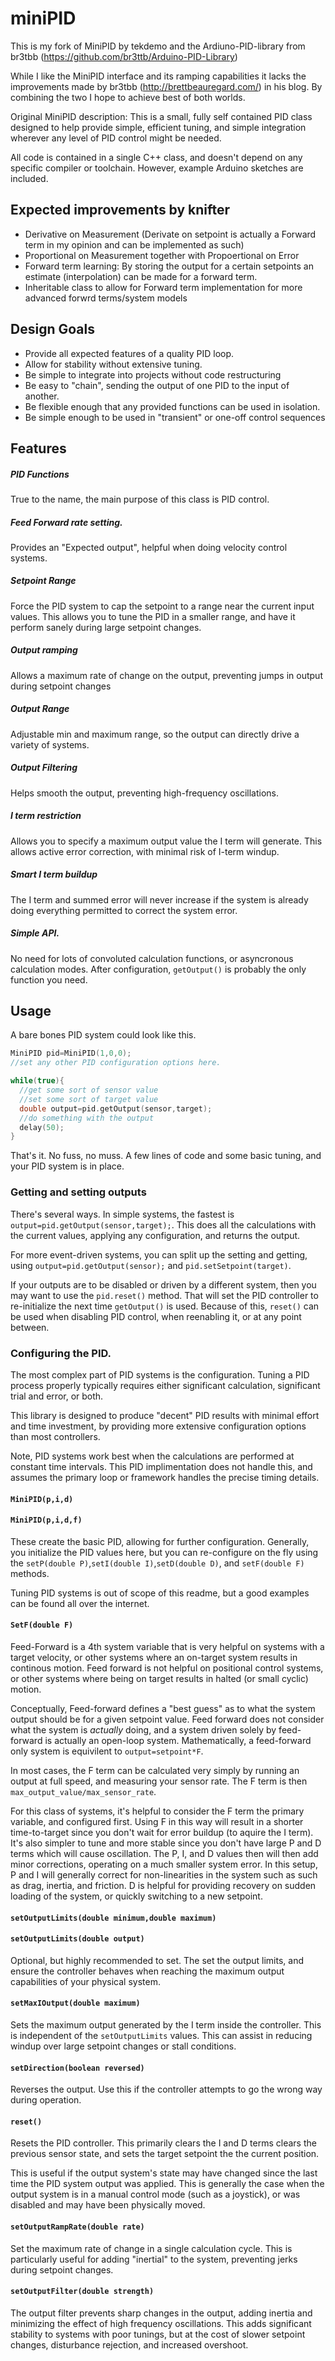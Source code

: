 # miniPID
This is my fork of MiniPID by tekdemo and the Ardiuno-PID-library from br3tbb (https://github.com/br3ttb/Arduino-PID-Library)

While I like the MiniPID interface and its ramping capabilities it lacks the improvements made by br3tbb (http://brettbeauregard.com/) in his blog. By combining the two I hope to achieve best of both worlds. 

Original MiniPID description:
This is a small, fully self contained PID class designed to help provide simple, efficient tuning, and simple integration wherever any level of PID control might be needed. 

All code is contained in a single C++ class, and doesn't depend on any specific compiler or toolchain. However, example Arduino sketches are included.

## Expected improvements by knifter
- Derivative on Measurement (Derivate on setpoint is actually a Forward term in my opinion and can be implemented as such)
- Proportional on Measurement together with Propoertional on Error
- Forward term learning: By storing the output for a certain setpoints an estimate (interpolation) can be made for a forward term.
- Inheritable class to allow for Forward term implementation for more advanced forwrd terms/system models

## Design Goals
- Provide all expected features of a quality PID loop. 
- Allow for stability without extensive tuning. 
- Be simple to integrate into projects without code restructuring
- Be easy to "chain", sending the output of one PID to the input of another. 
- Be flexible enough that any provided functions can be used in isolation. 
- Be simple enough to be used in "transient" or one-off control sequences 

## Features
##### PID Functions
True to the name, the main purpose of this class is PID control.

##### Feed Forward rate setting. 
Provides an "Expected output", helpful when doing velocity control systems. 

##### Setpoint Range
Force the PID system to cap the setpoint to a range near the current input values. This allows you to tune the PID in a smaller range, and have it perform sanely during large setpoint changes. 

##### Output ramping
Allows a maximum rate of change on the output, preventing jumps in output during setpoint changes

##### Output Range
Adjustable min and maximum range, so the output can directly drive a variety of systems. 

##### Output Filtering
Helps smooth the output, preventing high-frequency oscillations.

##### I term restriction
Allows you to specify a maximum output value the I term will generate. This allows active error correction, with minimal risk of I-term windup. 

##### Smart I term buildup
The I term and summed error will never increase if the system is already doing everything permitted to correct the system error. 

##### Simple API. 
No need for lots of convoluted calculation functions, or asyncronous calculation modes. After configuration, `getOutput()` is probably the only function you need. 

## Usage
A bare bones PID system could look like this. 

``` cpp
MiniPID pid=MiniPID(1,0,0);
//set any other PID configuration options here. 

while(true){
  //get some sort of sensor value
  //set some sort of target value
  double output=pid.getOutput(sensor,target);
  //do something with the output
  delay(50);
}
```
That's it. No fuss, no muss. A few lines of code and some basic tuning, and your PID system is in place. 

### Getting and setting outputs
There's several ways. In simple systems, the fastest is  `output=pid.getOutput(sensor,target);`. This does all the calculations with the current values, applying any configuration, and returns the output. 

For more event-driven systems, you can split up the setting and getting, using `output=pid.getOutput(sensor);` and `pid.setSetpoint(target)`.

If your outputs are to be disabled or driven by a different system, then you may want to use the `pid.reset()` method. That will set the PID controller to re-initialize the next time  `getOutput()` is used. Because of this, `reset()` can be used when disabling PID control, when reenabling it, or at any point between.

### Configuring the PID. 
The most complex part of PID systems is the configuration. Tuning a PID process properly typically requires either significant calculation, significant trial and error, or both. 

This library is designed to produce "decent" PID results with minimal effort and time investment, by providing more extensive configuration options than most controllers.

Note, PID systems work best when the calculations are performed at constant time intervals. This PID implimentation does not handle this, and assumes the primary loop or framework handles the precise timing details.

#### `MiniPID(p,i,d)`
#### `MiniPID(p,i,d,f)`

These create the basic PID, allowing for further configuration. Generally, you initialize the PID values here, but you can re-configure on the fly using the `setP(double P)`,`setI(double I)`,`setD(double D)`, and `setF(double F)` methods. 

Tuning PID systems is out of scope of this readme, but a good examples can be found all over the internet. 

#### `SetF(double F)`
Feed-Forward is a 4th system variable that is very helpful on systems with a target velocity, or other systems where an on-target system results in continous motion. Feed forward is not helpful on positional control systems, or other systems where being on target results in halted (or small cyclic) motion.

Conceptually, Feed-forward defines a "best guess" as to what the system output should be for a given setpoint value. Feed forward does not consider what the system is _actually_ doing, and a system driven solely by feed-forward is actually an open-loop system. Mathematically, a feed-forward only system is equivilent to `output=setpoint*F`. 

In most cases, the F term can be calculated very simply by running an output at full speed, and measuring your sensor rate. The F term is then `max_output_value/max_sensor_rate`.

For this class of systems, it's helpful to consider the F term the primary variable, and configured first. Using F in this way will result in a shorter time-to-target since you don't wait for error buildup (to aquire the I term). It's also simpler to tune and more stable since you don't have large P and D terms which will cause oscillation. The P, I, and D  values then will then add minor corrections, operating on a much smaller system error. In this setup, P and I will generally correct for non-linearities in the system such as such as drag, inertia, and friction. D is helpful for providing recovery on sudden loading of the system, or quickly switching to a new setpoint.

#### `setOutputLimits(double minimum,double maximum)`
#### `setOutputLimits(double output)`
Optional, but highly recommended to set. The set the output limits, and ensure the controller behaves when reaching the maximum output capabilities of your physical system. 

#### `setMaxIOutput(double maximum)`
Sets the maximum output generated by the I term inside the controller. This is independent of the `setOutputLimits` values. This can assist in reducing windup over large setpoint changes or stall conditions. 

#### `setDirection(boolean reversed)`
Reverses the output. Use this if the controller attempts to go the wrong way during operation. 

#### `reset()`
Resets the PID controller. This primarily clears the I and D terms clears the previous sensor state, and sets the target setpoint the the current position. 

This is useful if the output system's state may have changed since the last time the PID system output was applied. This is generally the case when the output system is in a manual control mode (such as a joystick), or was disabled and may have been physically moved.

#### `setOutputRampRate(double rate)`
Set the maximum rate of change in a single calculation cycle. This is particularly useful for adding "inertial" to the system, preventing jerks during setpoint changes.

#### `setOutputFilter(double strength)`
The output filter prevents sharp changes in the output, adding inertia and minimizing the effect of high frequency oscillations. This adds significant stability to systems with poor tunings, but at the cost of slower setpoint changes, disturbance rejection, and increased overshoot.
